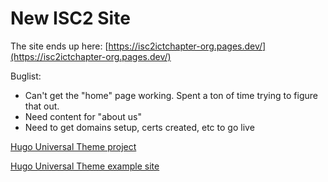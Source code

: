 # New ISC2 Site

The site ends up here: [https://isc2ictchapter-org.pages.dev/](https://isc2ictchapter-org.pages.dev/)

Buglist:
  - Can't get the "home" page working. Spent a ton of time trying to figure that out.
  - Need content for "about us"
  - Need to get domains setup, certs created, etc to go live
  

  [Hugo Universal Theme project](https://github.com/devcows/hugo-universal-theme)

  [Hugo Universal Theme example site](https://devcows.github.io/hugo-universal-theme/)